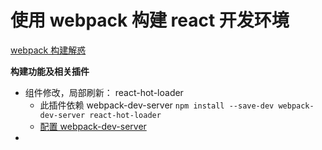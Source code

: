 # 使用 webpack 构建 react 开发环境

[webpack 构建解惑](https://segmentfault.com/a/1190000005089993#articleHeader3)

**构建功能及相关插件**

- 组件修改，局部刷新： react-hot-loader
    *  此插件依赖 webpack-dev-server 
      `npm install --save-dev webpack-dev-server react-hot-loader`
    *  [配置 webpack-dev-server](https://segmentfault.com/a/1190000004660311)
- 
      